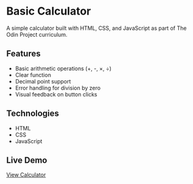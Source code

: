 # Basic Calculator

A simple calculator built with HTML, CSS, and JavaScript as part of The Odin Project curriculum.

## Features
- Basic arithmetic operations (+, -, ×, ÷)
- Clear function
- Decimal point support
- Error handling for division by zero
- Visual feedback on button clicks

## Technologies
- HTML
- CSS
- JavaScript

## Live Demo
[View Calculator](calculator-cl.vercel.app)